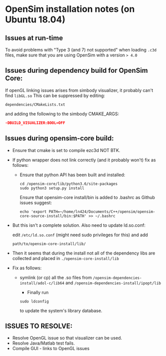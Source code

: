 # OpenSim installation notes (on Ubuntu 18.04)

## Issues at run-time

To avoid problems with "Type 3 (and 7) not supported" when loading `.c3d` files, make sure that you are using OpenSim with a version `> 4.0`

## Issues during dependency build for OpenSim Core:

If openGL linking issues arises from simbody visualizer, it probably can't find ```libGL.so```
This can be suppressed by editing:

```shell
dependencies/CMakeLists.txt
```

and adding the following to the simbody CMAKE_ARGS:

```CMAKE
-DBUILD_VISUALIZER:BOOL=OFF
```

## Issues during opensim-core build:

- Ensure that cmake is set to compile ezc3d NOT BTK.

- If python wrapper does not link correctly (and it probably won't) fix as follows:

  - Ensure that python API has been built and installed:

    ```shell
    cd /opensim-core/lib/python3.6/site-packages
    sudo python3 setup.py install
    ```

    Ensure that opensim-core install/bin is added to .bashrc as Github issues suggest:

    ```shell
    echo 'export PATH=~/home/ln424/Documents/C++/opensim/opensim-core-source-install/bin:$PATH' >> ~/.bashrc
    ```

- But this isn't a complete solution. Also need to update ld.so.conf:

    edit ```/etc/ld.so.conf``` (might need sudo privileges for this) and add

    ```shell
    path/to/opensim-core-install/lib/
    ```

- Then it seems that during the install not all of the dependency libs are collected and placed in 
```./opensim-core-install/lib```
- Fix as follows:

  - symlink (or cp) all the .so files from ```/opensim-dependencies-install/adol-c/lib64``` and ```/opensim-dependencies-install/ipopt/lib```

    - Finally run

    ```shell
    sudo ldconfig
    ```

    to update the system's library database.

## ISSUES TO RESOLVE:

- Resolve OpenGL issue so that visualizer can be used.
- Resolve Java/Matlab test fails.
- Compile GUI - links to OpenGL issues
